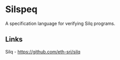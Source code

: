# Silspeq

A specification language for verifying Silq programs.

## Links
Silq - https://github.com/eth-sri/silq
